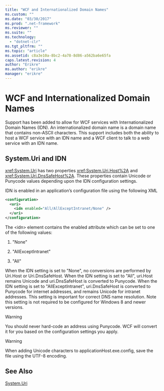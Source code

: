 ```yaml
---
title: "WCF and Internationalized Domain Names"
ms.custom: ""
ms.date: "03/30/2017"
ms.prod: ".net-framework"
ms.reviewer: ""
ms.suite: ""
ms.technology: 
  - "dotnet-clr"
ms.tgt_pltfrm: ""
ms.topic: "article"
ms.assetid: c8a3e10a-8bc2-4a78-8d86-a562ba6e65fa
caps.latest.revision: 4
author: "Erikre"
ms.author: "erikre"
manager: "erikre"
---
```

# WCF and Internationalized Domain Names
Support has been added to allow for WCF services with Internationalized Domain Names (IDN). An internationalized domain name is a domain name that contains non-ASCII characters. This support includes both the ability to host a WCF service with an IDN name and a WCF client to talk to a web service with an IDN name.  
  
## System.Uri and IDN  
 <xref:System.Uri> has two properties <xref:System.Uri.Host%2A> and <xref:System.Uri.DnsSafeHost%2A>. These properties contain Unicode or Punycode values depending upon the IDN configuration settings.  
  
 IDN is enabled in an application’s configuration file using the following XML  
  
```xml  
<configuration>  
  <uri>  
    <idn enabled="All/AllExceptIntranet/None" />  
  </uri>  
</configuration>  
```  
  
 The \<idn> element contains the enabled attribute which can be set to one of the following values:  
  
1.  "None"  
  
2.  "AllExceptIntranet"  
  
3.  "All"  
  
 When the IDN setting is set to "None", no conversions are performed by Uri.Host or Uri.DnsSafeHost. When the IDN setting is set to "All", uri.Host remains Unicode and uri.DnsSafeHost is converted to Punycode. When the IDN setting is set to "AllExceptIntranet", uri.DnsSafeHost is converted to Punycode for internet addresses, and remains Unicode for intranet addresses. This setting is important for correct DNS name resolution. Note this setting is not required to be configured for Windows 8 and newer versions.  
  
> [!WARNING]
>  You should never hard-code an address using Punycode. WCF will convert it for you based on the configuration settings you apply.  
  
> [!WARNING]
>  When adding Unicode characters to applicationHost.exe.config, save the file using the UTF-8 encoding.  
  
## See Also  
 [System.Uri](http://msdn.microsoft.com/library/system.uri.aspx)
